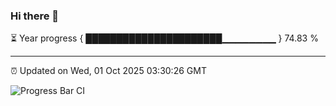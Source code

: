 ### Hi there 👋

⏳ Year progress { ██████████████████████▁▁▁▁▁▁▁▁ } 74.83 %

---

⏰ Updated on Wed, 01 Oct 2025 03:30:26 GMT

![Progress Bar CI](https://github.com/IshwaranRudhara/GIT-ACTION/workflows/Progress%20Bar%20CI/badge.svg)
